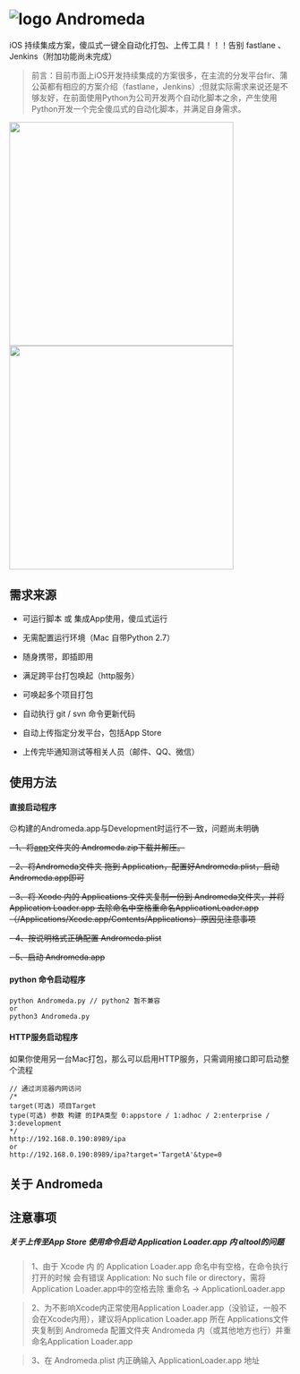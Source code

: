 # ![logo](https://github.com/liucaide/Andromeda/blob/master/imags/Andromeda.png)  Andromeda
iOS 持续集成方案，傻瓜式一键全自动化打包、上传工具！！！告别 fastlane 、Jenkins（附加功能尚未完成）
> 前言：目前市面上iOS开发持续集成的方案很多，在主流的分发平台fir、蒲公英都有相应的方案介绍（fastlane，Jenkins）;但就实际需求来说还是不够友好，在前面使用Python为公司开发两个自动化脚本之余，产生使用Python开发一个完全傻瓜式的自动化脚本，并满足自身需求。

<img src="https://github.com/liucaide/Andromeda/blob/master/imags/process%402x.png" width="400" align=left />
<img src="https://github.com/liucaide/Andromeda/blob/master/imags/plist%402x.png" width="400" align=center />


## 需求来源
- 可运行脚本 或 集成App使用，傻瓜式运行

- 无需配置运行环境（Mac 自带Python 2.7）

- 随身携带，即插即用

- 满足跨平台打包唤起（http服务）

- 可唤起多个项目打包

- 自动执行 git / svn 命令更新代码

- 自动上传指定分发平台，包括App Store

- 上传完毕通知测试等相关人员（邮件、QQ、微信）

## 使用方法
#### 直接启动程序

☹️构建的Andromeda.app与Development时运行不一致，问题尚未明确

~~- 1、将[app]()文件夹的 Andromeda.zip下载并解压。~~

~~- 2、将Andromeda文件夹 拖到 Application，配置好Andromeda.plist，启动Andromeda.app即可~~

~~- 3、将 Xcode 内的 Applications 文件夹复制一份到 Andromeda文件夹，并将 Application Loader.app 去除命名中空格重命名ApplicationLoader.app （/Applications/Xcode.app/Contents/Applications）原因见注意事项~~

~~- 4、按说明格式正确配置 Andromeda.plist~~

~~- 5、启动 Andromeda.app~~

#### python 命令启动程序
```
python Andromeda.py // python2 暂不兼容
or
python3 Andromeda.py
```
#### HTTP服务启动程序
如果你使用另一台Mac打包，那么可以启用HTTP服务，只需调用接口即可启动整个流程
```
// 通过浏览器内网访问
/*
target(可选) 项目Target
type(可选) 参数 构建 的IPA类型 0:appstore / 1:adhoc / 2:enterprise / 3:development
*/
http://192.168.0.190:8989/ipa
or
http://192.168.0.190:8989/ipa?target='TargetA'&type=0
```

## 关于 Andromeda
## 注意事项
##### 关于上传至App Store 使用命令启动 Application Loader.app 内 altool的问题
> 1、由于 Xcode 内 的 Application Loader.app 命名中有空格，在命令执行打开的时候
会有错误 Application: No such file or directory，需将Application Loader.app中的空格去除 重命名 -> ApplicationLoader.app

> 2、为不影响Xcode内正常使用Application Loader.app（没验证，一般不会在Xcode内用），建议将Application Loader.app 所在 Applications文件夹复制到 Andromeda 配置文件夹 Andromeda 内（或其他地方也行）并重命名Application Loader.app

> 3、在 Andromeda.plist 内正确输入 ApplicationLoader.app 地址

